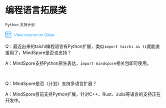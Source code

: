 ﻿# 编程语言拓展类

`Python` `支持计划`

<a href="https://gitee.com/mindspore/docs/tree/r1.0/docs/faq/source_zh_cn/programming_language_extensions.md" target="_blank"><img src="./_static/logo_source.png"></a>

Q：最近出来的taichi编程语言有Python扩展，类似`import taichi as ti`就能直接用了，MindSpore是否也支持？

A：MindSpore支持Python原生表达，`import mindspore`相关包即可使用。

<br/>

Q：MindSpore是否（计划）支持多语言扩展？

A：MindSpore目前支持Python扩展，针对C++、Rust、Julia等语言的支持正在开发中。
